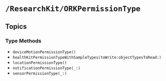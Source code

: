 # ``/ResearchKit/ORKPermissionType``

<!-- The content below this line is auto-generated and is redundant. You should either incorporate it into your content above this line or delete it. -->

## Topics

### Type Methods

- ``deviceMotionPermissionType()``
- ``healthKitPermissionTypeWithSampleTypes(toWrite:objectTypesToRead:)``
- ``locationPermissionType()``
- ``notificationPermissionType(_:)``
- ``sensorPermissionType(_:)``